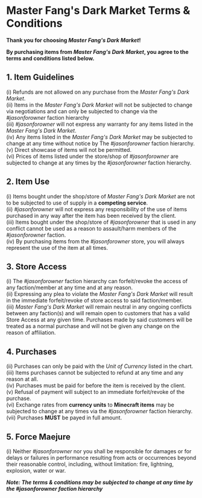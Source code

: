 <!-- thanks tim! -->

# Master Fang's Dark Market Terms & Conditions

**Thank you for choosing *Master Fang's Dark Market*!**

**By purchasing items from *Master Fang's Dark Market*, you agree to the terms and conditions listed below.**

## 1. Item Guidelines

(i)   Refunds are not allowed on any purchase from the *Master Fang's Dark Market*.<br/>
(ii)  Items in the *Master Fang's Dark Market* will not be subjected to change via negotiations and can only be subjected to change via the *#jasonforowner* faction hierarchy<br/>
(iii) *#jasonforowner* will not express any warranty for any items listed in the *Master Fang's Dark Market*.<br/>
(iv)  Any items listed in the *Master Fang's Dark Market* may be subjected to change at any time without notice by The *#jasonforowner* faction hierarchy.<br/>
(v)   Direct showcase of items will not be permitted.<br/>
(vi)  Prices of items listed under the store/shop of *#jasonforowner* are subjected to change at any times by the *#jasonforowner* faction hierarchy.<br/>

## 2. Item Use

(i)   Items bought under the shop/store of *Master Fang's Dark Market* are not to be subjected to use of supply in a **competing service**.<br/>
(ii)  *#jasonforowner* will not express any responsibility of the use of items purchased in any way after the item has been received by the client.<br/>
(iii) Items bought under the shop/store of *#jasonforowner* that is used in any conflict cannot be used as a reason to assault/harm members of the *#jasonforowner* faction.<br/>
(iv)  By purchasing items from the *#jasonforowner* store, you will always represent the use of the item at all times.<br/>

## 3. Store Access

(i)   The *#jasonforowner* faction hierarchy can forfeit/revoke the access of any faction/member at any time and at any reason.<br/>
(ii)  Expressing any plea to violate the *Master Fang's Dark Market* will result in the immediate forfeit/revoke of store access to said faction/member.<br/>
(iii) *Master Fang's Dark Market* will remain neutral in any ongoing conflicts between any faction(s) and will remain open to customers that has a valid Store Access at any given time. Purchases made by said customers will be treated as a normal purchase and will not be given any change on the reason of affiliation.

## 4. Purchases


(ii)  Purchases can only be paid with the *Unit of Currency* listed in the chart.<br/>
(iii) Items purchases cannot be subjected to refund at any time and any reason at all.<br/>
(iv)  Purchases must be paid for before the item is received by the client.<br/>
(v)   Refusal of payment will subject to an immediate forfeit/revoke of the purchase.<br/>
(vi)  Exchange rates from **currency units** to **Minecraft items** may be subjected to change at any times via the *#jasonforowner* faction hierarchy. <br/>
(vii) Purchases **MUST** be payed in full amount.

## 5. Force Maejure 

(i)   Neither *#jasonforowner* nor you shall be responsible for damages or for delays or failures in performance resulting from acts or occurrences beyond their reasonable control, including, without limitation: fire, lightning, explosion, water or war.<br/>

***Note: The terms & conditions may be subjected to change at any time by the #jasonforowner faction hierarchy***
